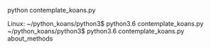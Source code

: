  python contemplate_koans.py

Linux:
~/python_koans/python3$ python3.6 contemplate_koans.py 
~/python_koans/python3$ python3.6 contemplate_koans.py about_methods